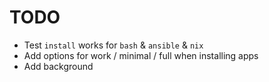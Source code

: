 # TODO


- Test `install` works for `bash` & `ansible` & `nix`
- Add options for work / minimal / full when installing apps
- Add background
